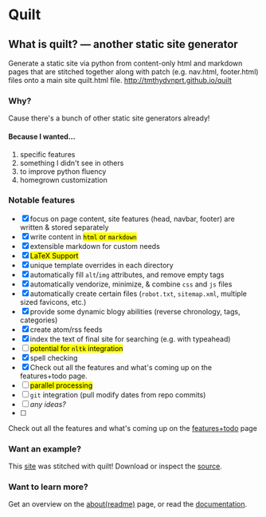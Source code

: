 Quilt
=====

What is quilt? — another static site generator
----------------------------------------------
Generate a static site via python from content-only html and markdown pages that are stitched together along with patch (e.g. nav.html, footer.html) files onto a main site quilt.html file. http://tmthydvnprt.github.io/quilt

### Why? 
Cause there's a bunch of other static site generators already!

#### Because I wanted...
1. specific features
2. something I didn't see in others
3. to improve python fluency
4. homegrown customization

### Notable features
- [x] focus on page content, site features (head, navbar, footer) are written & stored separately
- [x] write content in <mark>`html` or `markdown`</mark>
- [x] extensible markdown for custom needs
- [x] <mark>LaTeX Support</mark>
- [x] unique template overrides in each directory
- [x] automatically fill `alt`/`img` attributes, and remove empty tags
- [x] automatically vendorize, minimize, & combine `css` and `js` files
- [x] automatically create certain files (`robot.txt`, `sitemap.xml`, multiple sized favicons, etc.)
- [x] provide some dynamic blogy abilities (reverse chronology, tags, categories)
- [x] create atom/rss feeds
- [x] index the text of final site for searching (e.g. with typeahead)
- [ ] <mark>potential for `nltk` integration</mark>
- [x] spell checking
- [x] Check out all the features and what's coming up on the features+todo page.
- [ ] <mark>parallel processing</mark>
- [ ] `git` integration (pull modify dates from repo commits)
- [ ] *any ideas?*
- [ ] 

Check out all the features and what's coming up on the [features+todo](http://tmthydvnprt.com/quilt/features_todo.html) page

### Want an example?
This [site](http://tmthydvnprt.github.io/quilt) was stitched with quilt! Download or inspect the [source](https://github.com/tmthydvnprt/quilt/tree/master/tests).

### Want to learn more?
Get an overview on the [about(readme)](http://tmthydvnprt.com/quilt/readme.html) page, or read the [documentation](http://tmthydvnprt.com/quilt/docs/index.html).

